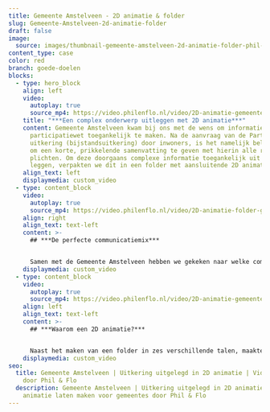 ```yaml
---
title: Gemeente Amstelveen - 2D animatie & folder
slug: Gemeente-Amstelveen-2d-animatie-folder
draft: false
image:
  source: images/thumbnail-gemeente-amstelveen-2d-animatie-folder-phil-en-flo-1-1.png
content_type: case
color: red
branch: goede-doelen
blocks:
  - type: hero_block
    align: left
    video:
      autoplay: true
      source_mp4: https://video.philenflo.nl/video/2D-animatie-gemeente-bijstandsuitkering.mp4
    title: "***Een complex onderwerp uitleggen met 2D animatie***"
    content: Gemeente Amstelveen kwam bij ons met de wens om informatie over de
      participatiewet toegankelijk te maken. Na de aanvraag van de Participatie
      uitkering (bijstandsuitkering) door inwoners, is het namelijk belangrijk
      om een korte, prikkelende samenvatting te geven met hierin alle rechten en
      plichten. Om deze doorgaans complexe informatie toegankelijk uit te
      leggen, verpakten we dit in een folder met aansluitende 2D animatie.
    align_text: left
    displaymedia: custom_video
  - type: content_block
    video:
      autoplay: true
      source_mp4: https://video.philenflo.nl/video/2D-animatie-folder-gemeente-amstelveen-bijstandsuitkering.mp4
    align: right
    align_text: text-left
    content: >-
      ## ***De perfecte communicatiemix***


      Samen met de Gemeente Amstelveen hebben we gekeken naar welke communicatiemiddelen geschikt zijn. We kozen voor een informatiefolder met een bijpassende 2D animatie. De folder maakten we in zes verschillende talen: Nederlands, Arabisch, Turks, Farsi, Tigrinya en Engels. Informatie over de rechten en plichten van de participatiewet kan ingewikkeld zijn. Belangrijk was dus om duidelijke, makkelijke taal te gebruiken met ondersteuning van verbeeldende, grafische elementen.
    displaymedia: custom_video
  - type: content_block
    video:
      autoplay: true
      source_mp4: https://video.philenflo.nl/video/2D-animatie-gemeente-amstelveen-bijstandsuitkering1.mp4
    align: left
    align_text: text-left
    content: >-
      ## ***Waarom een 2D animatie?***


      Naast het maken van een folder in zes verschillende talen, maakten we ook een 2D animatie. Een 2D animatie is in deze case erg toepasselijk, omdat de bewegende illustraties zonder diepte, de informatie levendiger en daardoor toegankelijker maken. De combinatie met voice-over, muziek en geluid zorgt er ook nog eens voor dat de doelgroep de boodschap beter onthoudt.
    displaymedia: custom_video
seo:
  title: Gemeente Amstelveen | Uitkering uitgelegd in 2D animatie | Videoanimatie
    door Phil & Flo
  description: Gemeente Amstelveen | Uitkering uitgelegd in 2D animatie | 2D
    animatie laten maken voor gemeentes door Phil & Flo
---
```

